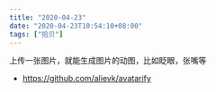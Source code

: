```yaml
---
title: "2020-04-23"
date: "2020-04-23T10:54:10+08:00"
tags: ["拾贝"]
---
```


上传一张图片，就能生成图片的动图，比如眨眼，张嘴等
- https://github.com/alievk/avatarify